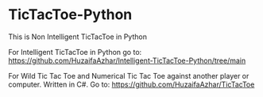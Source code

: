# TicTacToe-Python

This is Non Intelligent TicTacToe in Python

For Intelligent TicTacToe in Python go to: https://github.com/HuzaifaAzhar/Intelligent-TicTacToe-Python/tree/main

For Wild Tic Tac Toe and Numerical Tic Tac Toe against another player or computer. Written in C#. Go to: https://github.com/HuzaifaAzhar/TicTacToe
